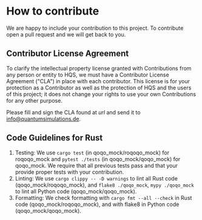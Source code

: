 # How to contribute

We are happy to include your contribution to this project. To contribute open a pull request and we will get back to you.

## Contributor License Agreement

To clarify the intellectual property license granted with Contributions from any person or entity to HQS, we must have a Contributor License Agreement ("CLA") in place with each contributor. This license is for your protection as a Contributor as well as the protection of HQS and the users of this project; it does not change your rights to use your own Contributions for any other purpose.

Please fill and sign the CLA found at *url* and send it to info@quantumsimulations.de.

## Code Guidelines for Rust

1. Testing: We use `cargo test` (in qoqo_mock/roqoqo_mock) for roqoqo_mock and `pytest ./tests` (in qoqo_mock/qoqo_mock) for qoqo_mock. We require that all previous tests pass and that your provide proper tests with your contribution.
2. Linting: We use `cargo clippy -- -D warnings` to lint all Rust code (qoqo_mock/roqoqo_mock), and `flake8 ./qoqo_mock`, `mypy ./qoqo_mock` to lint all Python code (qoqo_mock/qoqo_mock).
3. Formatting: We check formatting with `cargo fmt --all --check` in Rust code (qoqo_mock/roqoqo_mock), and with flake8 in Python code (qoqo_mock/qoqo_mock).
